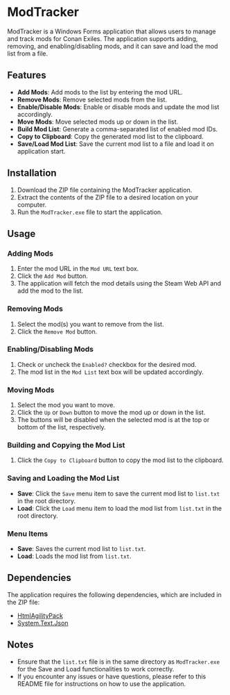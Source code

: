 # ModTracker

ModTracker is a Windows Forms application that allows users to manage and track mods for Conan Exiles. The application supports adding, removing, and enabling/disabling mods, and it can save and load the mod list from a file.

## Features

- **Add Mods**: Add mods to the list by entering the mod URL.
- **Remove Mods**: Remove selected mods from the list.
- **Enable/Disable Mods**: Enable or disable mods and update the mod list accordingly.
- **Move Mods**: Move selected mods up or down in the list.
- **Build Mod List**: Generate a comma-separated list of enabled mod IDs.
- **Copy to Clipboard**: Copy the generated mod list to the clipboard.
- **Save/Load Mod List**: Save the current mod list to a file and load it on application start.

## Installation

1. Download the ZIP file containing the ModTracker application.
2. Extract the contents of the ZIP file to a desired location on your computer.
3. Run the `ModTracker.exe` file to start the application.

## Usage

### Adding Mods

1. Enter the mod URL in the `Mod URL` text box.
2. Click the `Add Mod` button.
3. The application will fetch the mod details using the Steam Web API and add the mod to the list.

### Removing Mods

1. Select the mod(s) you want to remove from the list.
2. Click the `Remove Mod` button.

### Enabling/Disabling Mods

1. Check or uncheck the `Enabled?` checkbox for the desired mod.
2. The mod list in the `Mod List` text box will be updated accordingly.

### Moving Mods

1. Select the mod you want to move.
2. Click the `Up` or `Down` button to move the mod up or down in the list.
3. The buttons will be disabled when the selected mod is at the top or bottom of the list, respectively.

### Building and Copying the Mod List


1. Click the `Copy to Clipboard` button to copy the mod list to the clipboard.

### Saving and Loading the Mod List

- **Save**: Click the `Save` menu item to save the current mod list to `list.txt` in the root directory.
- **Load**: Click the `Load` menu item to load the mod list from `list.txt` in the root directory.

### Menu Items


- **Save**: Saves the current mod list to `list.txt`.
- **Load**: Loads the mod list from `list.txt`.

## Dependencies

The application requires the following dependencies, which are included in the ZIP file:

- [HtmlAgilityPack](https://www.nuget.org/packages/HtmlAgilityPack/)
- [System.Text.Json](https://www.nuget.org/packages/System.Text.Json/)

## Notes

- Ensure that the `list.txt` file is in the same directory as `ModTracker.exe` for the Save and Load functionalities to work correctly.
- If you encounter any issues or have questions, please refer to this README file for instructions on how to use the application.
